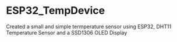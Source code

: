 # ESP32_TempDevice
Created a small and simple termperature sensor using ESP32, DHT11 Temperature Sensor and a SSD1306 OLED Display
